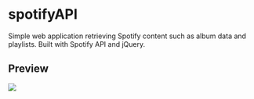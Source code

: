 # spotifyAPI
Simple web application retrieving Spotify content such as album data and playlists. Built with Spotify API and jQuery.
## Preview
<img src='./spotify.gif'/>

